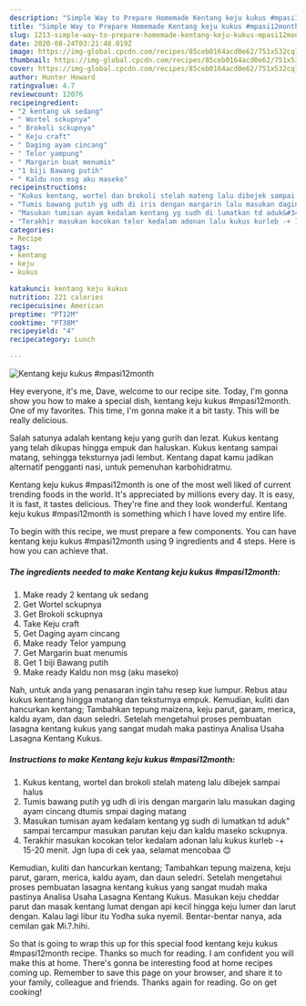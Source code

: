 ```yaml
---
description: "Simple Way to Prepare Homemade Kentang keju kukus #mpasi12month"
title: "Simple Way to Prepare Homemade Kentang keju kukus #mpasi12month"
slug: 1213-simple-way-to-prepare-homemade-kentang-keju-kukus-mpasi12month
date: 2020-08-24T03:21:48.019Z
image: https://img-global.cpcdn.com/recipes/85ceb0164acd0e62/751x532cq70/kentang-keju-kukus-mpasi12month-foto-resep-utama.jpg
thumbnail: https://img-global.cpcdn.com/recipes/85ceb0164acd0e62/751x532cq70/kentang-keju-kukus-mpasi12month-foto-resep-utama.jpg
cover: https://img-global.cpcdn.com/recipes/85ceb0164acd0e62/751x532cq70/kentang-keju-kukus-mpasi12month-foto-resep-utama.jpg
author: Hunter Howard
ratingvalue: 4.7
reviewcount: 12076
recipeingredient:
- "2 kentang uk sedang"
- " Wortel sckupnya"
- " Brokoli sckupnya"
- " Keju craft"
- " Daging ayam cincang"
- " Telor yampung"
- " Margarin buat menumis"
- "1 biji Bawang putih"
- " Kaldu non msg aku maseko"
recipeinstructions:
- "Kukus kentang, wortel dan brokoli stelah mateng lalu dibejek sampai halus"
- "Tumis bawang putih yg udh di iris dengan margarin lalu masukan daging ayam cincang dtumis smpai daging matang"
- "Masukan tumisan ayam kedalam kentang yg sudh di lumatkan td aduk&#34; sampai tercampur masukan parutan keju dan kaldu maseko sckupnya."
- "Terakhir masukan kocokan telor kedalam adonan lalu kukus kurleb -+ 15-20 menit. Jgn lupa di cek yaa, selamat mencobaa 😊"
categories:
- Recipe
tags:
- kentang
- keju
- kukus

katakunci: kentang keju kukus 
nutrition: 221 calories
recipecuisine: American
preptime: "PT12M"
cooktime: "PT38M"
recipeyield: "4"
recipecategory: Lunch

---
```



![Kentang keju kukus #mpasi12month](https://img-global.cpcdn.com/recipes/85ceb0164acd0e62/751x532cq70/kentang-keju-kukus-mpasi12month-foto-resep-utama.jpg)

Hey everyone, it's me, Dave, welcome to our recipe site. Today, I'm gonna show you how to make a special dish, kentang keju kukus #mpasi12month. One of my favorites. This time, I'm gonna make it a bit tasty. This will be really delicious.

Salah satunya adalah kentang keju yang gurih dan lezat. Kukus kentang yang telah dikupas hingga empuk dan haluskan. Kukus kentang sampai matang, sehingga teksturnya jadi lembut. Kentang dapat kamu jadikan alternatif pengganti nasi, untuk pemenuhan karbohidratmu.

Kentang keju kukus #mpasi12month is one of the most well liked of current trending foods in the world. It's appreciated by millions every day. It is easy, it is fast, it tastes delicious. They're fine and they look wonderful. Kentang keju kukus #mpasi12month is something which I have loved my entire life.


To begin with this recipe, we must prepare a few components. You can have kentang keju kukus #mpasi12month using 9 ingredients and 4 steps. Here is how you can achieve that.

<!--inarticleads1-->

##### The ingredients needed to make Kentang keju kukus #mpasi12month:

1. Make ready 2 kentang uk sedang
1. Get  Wortel sckupnya
1. Get  Brokoli sckupnya
1. Take  Keju craft
1. Get  Daging ayam cincang
1. Make ready  Telor yampung
1. Get  Margarin buat menumis
1. Get 1 biji Bawang putih
1. Make ready  Kaldu non msg (aku maseko)


Nah, untuk anda yang penasaran ingin tahu resep kue lumpur. Rebus atau kukus kentang hingga matang dan teksturnya empuk. Kemudian, kuliti dan hancurkan kentang; Tambahkan tepung maizena, keju parut, garam, merica, kaldu ayam, dan daun seledri. Setelah mengetahui proses pembuatan lasagna kentang kukus yang sangat mudah maka pastinya Analisa Usaha Lasagna Kentang Kukus. 

<!--inarticleads2-->

##### Instructions to make Kentang keju kukus #mpasi12month:

1. Kukus kentang, wortel dan brokoli stelah mateng lalu dibejek sampai halus
1. Tumis bawang putih yg udh di iris dengan margarin lalu masukan daging ayam cincang dtumis smpai daging matang
1. Masukan tumisan ayam kedalam kentang yg sudh di lumatkan td aduk&#34; sampai tercampur masukan parutan keju dan kaldu maseko sckupnya.
1. Terakhir masukan kocokan telor kedalam adonan lalu kukus kurleb -+ 15-20 menit. Jgn lupa di cek yaa, selamat mencobaa 😊


Kemudian, kuliti dan hancurkan kentang; Tambahkan tepung maizena, keju parut, garam, merica, kaldu ayam, dan daun seledri. Setelah mengetahui proses pembuatan lasagna kentang kukus yang sangat mudah maka pastinya Analisa Usaha Lasagna Kentang Kukus. Masukan keju cheddar parut dan masak kentang lumat dengan api kecil hingga keju lumer dan larut dengan. Kalau lagi libur itu Yodha suka nyemil. Bentar-bentar nanya, ada cemilan gak Mi.?.hihi. 

So that is going to wrap this up for this special food kentang keju kukus #mpasi12month recipe. Thanks so much for reading. I am confident you will make this at home. There's gonna be interesting food at home recipes coming up. Remember to save this page on your browser, and share it to your family, colleague and friends. Thanks again for reading. Go on get cooking!
